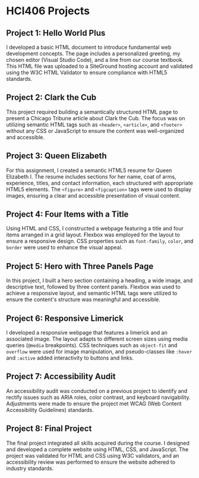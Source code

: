 # HCI406 Projects

## Project 1: Hello World Plus
I developed a basic HTML document to introduce fundamental web development concepts. The page includes a personalized greeting, my chosen editor (Visual Studio Code), and a line from our course textbook. This HTML file was uploaded to a SiteGround hosting account and validated using the W3C HTML Validator to ensure compliance with HTML5 standards.

## Project 2: Clark the Cub
This project required building a semantically structured HTML page to present a Chicago Tribune article about Clark the Cub. The focus was on utilizing semantic HTML tags such as `<header>`, `<article>`, and `<footer>` without any CSS or JavaScript to ensure the content was well-organized and accessible.

## Project 3: Queen Elizabeth
For this assignment, I created a semantic HTML5 resume for Queen Elizabeth I. The resume includes sections for her name, coat of arms, experience, titles, and contact information, each structured with appropriate HTML5 elements. The `<figure>` and `<figcaption>` tags were used to display images, ensuring a clear and accessible presentation of visual content.

## Project 4: Four Items with a Title
Using HTML and CSS, I constructed a webpage featuring a title and four items arranged in a grid layout. Flexbox was employed for the layout to ensure a responsive design. CSS properties such as `font-family`, `color`, and `border` were used to enhance the visual appeal.

## Project 5: Hero with Three Panels Page
In this project, I built a hero section containing a heading, a wide image, and descriptive text, followed by three content panels. Flexbox was used to achieve a responsive layout, and semantic HTML tags were utilized to ensure the content's structure was meaningful and accessible.

## Project 6: Responsive Limerick
I developed a responsive webpage that features a limerick and an associated image. The layout adapts to different screen sizes using media queries (`@media` breakpoints). CSS techniques such as `object-fit` and `overflow` were used for image manipulation, and pseudo-classes like `:hover` and `:active` added interactivity to buttons and links.

## Project 7: Accessibility Audit
An accessibility audit was conducted on a previous project to identify and rectify issues such as ARIA roles, color contrast, and keyboard navigability. Adjustments were made to ensure the project met WCAG (Web Content Accessibility Guidelines) standards.

## Project 8: Final Project
The final project integrated all skills acquired during the course. I designed and developed a complete website using HTML, CSS, and JavaScript. The project was validated for HTML and CSS using W3C validators, and an accessibility review was performed to ensure the website adhered to industry standards.


